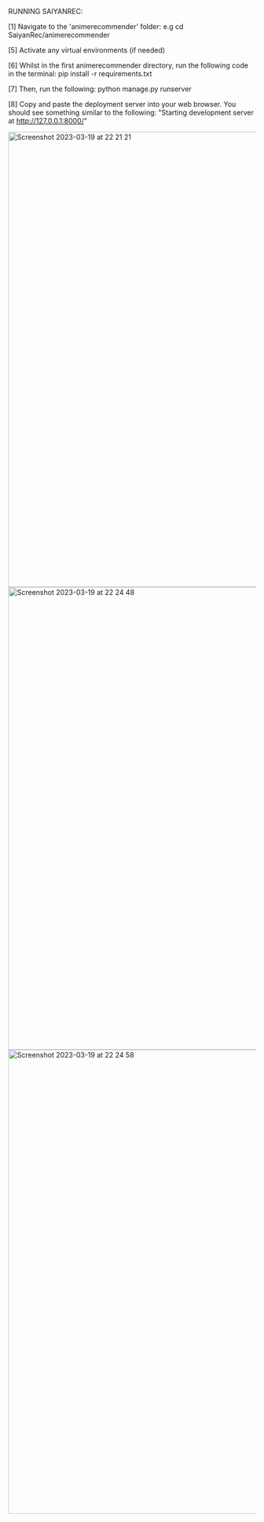 RUNNING SAIYANREC:

  [1] Navigate to the 'animerecommender' folder:
      e.g cd SaiyanRec/animerecommender

  [5] Activate any virtual environments (if needed)

  [6] Whilst in the first animerecommender directory, run the following code in the terminal:
            pip install -r requirements.txt

  [7] Then, run the following:
            python manage.py runserver

  [8] Copy and paste the deployment server into your web browser. You should see something similar to the following:
            "Starting development server at http://127.0.0.1:8000/"
            
<img width="927" alt="Screenshot 2023-03-19 at 22 21 21" src="https://user-images.githubusercontent.com/106033128/226213208-d1132f5e-e8fb-40ee-a443-ecfdfa6d9d6f.png">
           
<img width="942" alt="Screenshot 2023-03-19 at 22 24 48" src="https://user-images.githubusercontent.com/106033128/226213560-98fb67f0-3de5-49a3-ba5d-a76b0925b30c.png">

<img width="945" alt="Screenshot 2023-03-19 at 22 24 58" src="https://user-images.githubusercontent.com/106033128/226213562-b0a352be-da9b-40e0-91b8-be5de9072cc1.png">
